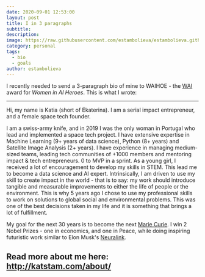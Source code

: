 ```yaml
---
date: 2020-09-01 12:53:00
layout: post
title: I in 3 paragraphs
subtitle:
description: 
image: https://raw.githubusercontent.com/estambolieva/estambolieva.github.io/master/assets/img/uploads/I_speaking/Katia_New_Space.png
category: personal
tags:
  - bio
  - goals
author: estambolieva
---
```


I recently needed to send a 3-paragraph bio of mine to WAIHOE - the [WAI](https://www.womeninai.co/) award for *Women in AI Heroes*. This is what I wrote:

-------------------
Hi, my name is Katia (short of Ekaterina). I am a serial impact entrepreneur, and a female space tech founder.

I am a swiss-army knife, and in 2019 I was the only woman in Portugal who lead and implemented a space tech project. I have extensive expertise in Machine Learning (9+ years of data science), Python (8+ years) and Satellite Image Analysis (2+ years). I have experience in managing medium-sized teams, leading tech communities of +1000 members and mentoring impact & tech entrepreneurs. 0 to MVP in a sprint.
As a young girl, I received a lot of encouragement to develop my skills in STEM. This lead me to become a data science and AI expert. Intrinsically, I am driven to use my skill to create impact in the world - that is to say: my work should introduce tangible and measurable improvements to either the life of people or the environment. This is why 5 years ago I chose to use my professional skills to work on solutions to global social and environmental problems. This was one of the best decisions taken in my life and it is something that brings a lot of fulfillment.

My goal for the next 30 years is to become the next [Marie Curie](https://www.nobelprize.org/prizes/chemistry/1911/marie-curie/facts/). I win 2 Nobel Prizes - one in economics, and one in Peace, while doing inspiring futuristic work similar to Elon Musk's [Neuralink](https://www.youtube.com/watch?v=sr8hzF3j2fo).

Read more about me here: http://katstam.com/about/
-------------------